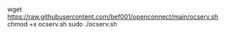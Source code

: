 wget https://raw.githubusercontent.com/bef001/openconnect/main/ocserv.sh
chmod +x ocserv.sh
sudo ./ocserv.sh
